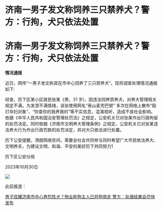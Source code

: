 # 济南一男子发文称饲养三只禁养犬？警方：行拘，犬只依法处置

# 济南一男子发文称饲养三只禁养犬？警方：行拘，犬只依法处置

**情况通报**

近日，网传“一男子发文称其在市中心饲养了三只禁养犬”。现将调查处理情况通报如下:

经查，历下区某小区居民张某《男，31 岁)，因违法饲养禁养犬，对养大管理相关规定不满。为发泄不满情绪，该张使用网名“泰山麦兜巴顿”
多次在网络上散布“殴打孕妇对象”、“你查你的我养我的”等不实信息，混淆视听，造成不良社会影响。依据《中华人民共和国治安管理处罚法》之规定，公安机关已对张某作出行政拘留的处罚决定。同时依据《济南市文明养大管理条例》之规定，公安机关已对张某违法养大行为作出行政罚款的处罚决定，并对大只依法进行处置。

历下公安提醒，清朗网络空间，需要会社会共同参与同时希望广大市民依法养大、文明养夫，为建设文明、和谐、平安的美好历下共同努力1

历下区公安分局

2023年10月30日

![](https://inews.gtimg.com/om_bt/Oc1EbHsL6MvUEpkPE10BW2TKDF4QsTitA60kslGgpm6H4AA/1000)

此前报道：

[男子炫耀济南市中心养烈性犬？物业称狗主人已将狗带走
警方：处理结果会尽快发布](https://new.qq.com/rain/a/20231030A06ZGY00)

